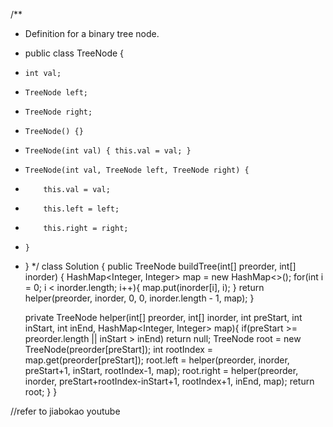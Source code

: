/**
 * Definition for a binary tree node.
 * public class TreeNode {
 *     int val;
 *     TreeNode left;
 *     TreeNode right;
 *     TreeNode() {}
 *     TreeNode(int val) { this.val = val; }
 *     TreeNode(int val, TreeNode left, TreeNode right) {
 *         this.val = val;
 *         this.left = left;
 *         this.right = right;
 *     }
 * }
 */
class Solution {
    public TreeNode buildTree(int[] preorder, int[] inorder) {
        HashMap<Integer, Integer> map = new HashMap<>();
        for(int i = 0; i < inorder.length; i++){
            map.put(inorder[i], i);
        }
        return helper(preorder, inorder, 0, 0, inorder.length - 1, map);
    }
    
    private TreeNode helper(int[] preorder, 
                            int[] inorder, 
                            int preStart, 
                            int inStart, 
                            int inEnd, 
                            HashMap<Integer, Integer> map){
        if(preStart >= preorder.length || inStart > inEnd) return null;
        TreeNode root = new TreeNode(preorder[preStart]);
        int rootIndex = map.get(preorder[preStart]);
        root.left = helper(preorder, inorder, preStart+1, inStart, rootIndex-1, map);
        root.right = helper(preorder, inorder, preStart+rootIndex-inStart+1, rootIndex+1, inEnd, map);
        return root;
    }
}

//refer to jiabokao youtube